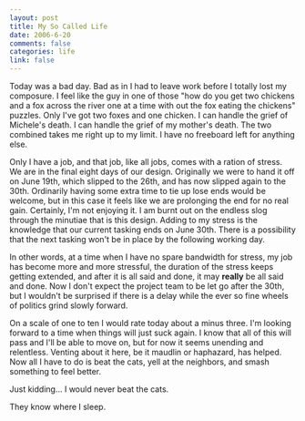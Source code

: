 ```yaml
--- 
layout: post
title: My So Called Life
date: 2006-6-20
comments: false
categories: life
link: false
---
```

Today was a bad day. Bad as in I had to leave work before I totally lost my composure. I feel like the guy in one of those "how do you get two chickens and a fox across the river one at a time with out the fox eating the chickens" puzzles. Only I've got two foxes and one chicken. I can handle the grief of Michele's death. I can handle the grief of my mother's death. The two combined takes me right up to my limit. I have no freeboard left for anything else.

Only I have a job, and that job, like all jobs, comes with a ration of stress. We are in the final eight days of our design. Originally we were to hand it off on June 19th,  which slipped to the 26th, and has now slipped again to the 30th. Ordinarily having some extra time to tie up lose ends would be welcome, but in this case it feels like we are prolonging the end for no real gain. Certainly, I'm not enjoying it. I am burnt out on the endless slog through the minutiae that is this design. Adding to my stress is the knowledge that our current tasking ends on June 30th. There is a possibility that the next tasking won't be in place by the following working day.

In other words, at a time when I have no spare bandwidth for stress, my job has become more and more stressful, the duration of the stress keeps getting extended, and after it is all said and done, it may <b>really</b> be all said and done. Now I don't expect the project team to be let go after the 30th, but I wouldn't be surprised if there is a delay while the ever so fine wheels of politics grind slowly forward.

On a scale of one to ten I would rate today about a minus three. I'm looking forward to a time when things will just suck again. I know that all of this will pass and I'll be able to move on, but for now it seems unending and relentless. Venting about it here, be it maudlin or haphazard, has helped. Now all I have to do is beat the cats, yell at the neighbors, and smash something to feel better.

Just kidding... I would never beat the cats.

They know where I sleep.

